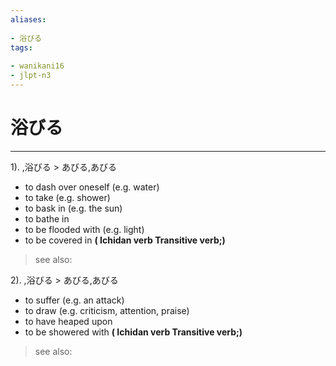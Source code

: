 ```yaml
---
aliases:
    
- 浴びる
tags:
    
- wanikani16
- jlpt-n3
---
```


# 浴びる
---
1).
,浴びる > あびる,あびる

- to dash over oneself (e.g. water)
- to take (e.g. shower)
- to bask in (e.g. the sun)
- to bathe in
- to be flooded with (e.g. light)
- to be covered in
**( Ichidan verb Transitive verb;)**
> see also: 
            
2).
,浴びる > あびる,あびる

- to suffer (e.g. an attack)
- to draw (e.g. criticism, attention, praise)
- to have heaped upon
- to be showered with
**( Ichidan verb Transitive verb;)**
> see also: 
            